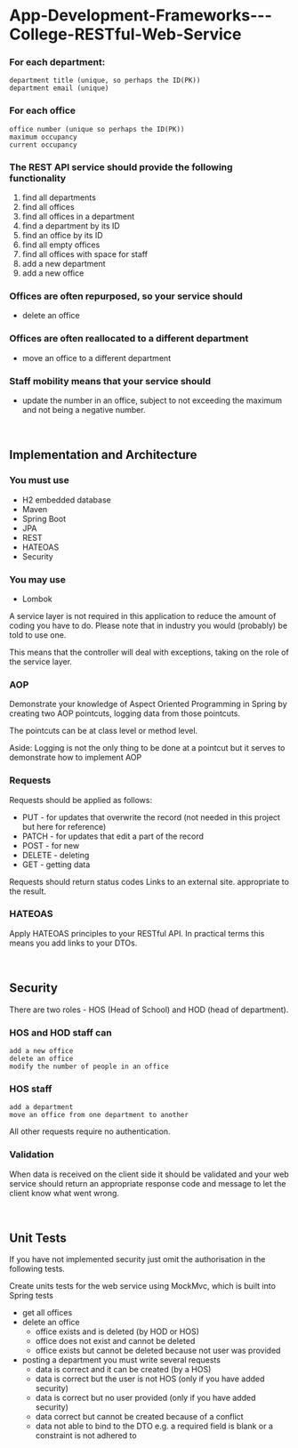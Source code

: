 # App-Development-Frameworks---College-RESTful-Web-Service

### For each department:

    department title (unique, so perhaps the ID(PK))
    department email (unique)

### For each office

    office number (unique so perhaps the ID(PK))
    maximum occupancy
    current occupancy

### The REST API service should provide the following functionality

  1. find all departments
  2. find all offices
  3. find all offices in a department
  4. find a department by its ID
  5. find an office by its ID
  6. find all empty offices
  7. find all offices with space for staff
  8. add a new department
  9. add a new office

### Offices are often repurposed, so your service should 

- delete an office

### Offices are often reallocated to a different department

- move an office to a different department

### Staff mobility means that your service should

- update the number in an office, subject to not exceeding the maximum and not being a negative number.


&nbsp;
&nbsp;


## Implementation and Architecture

### You must use

  - H2 embedded database
  - Maven
  - Spring Boot
  - JPA
  - REST
  - HATEOAS
  - Security

### You may use

  - Lombok

A service layer is not required in this application to reduce the amount of coding you have to do. Please note that in industry you would (probably) be told to use one. 

This means that the controller will deal with exceptions, taking on the role of the service layer.


### AOP

Demonstrate your knowledge of Aspect Oriented Programming in Spring by creating two AOP pointcuts, logging data from those pointcuts.

The pointcuts can be at class level or method level.

Aside: Logging is not the only thing to be done at a pointcut but it serves to demonstrate how to implement AOP


### Requests

Requests should be applied as follows:

  - PUT - for updates that overwrite the record (not needed in this project but here for reference)
  - PATCH - for updates that edit a part of the record
  - POST - for new 
  - DELETE - deleting
  - GET - getting data

Requests should return status codes
Links to an external site. appropriate to the result.


### HATEOAS

Apply HATEOAS principles to your RESTful API. In practical terms this means you add links to your DTOs.


&nbsp;
&nbsp;


## Security

There are two roles - HOS (Head of School) and HOD (head of department).

### HOS and HOD staff can

    add a new office
    delete an office
    modify the number of people in an office

### HOS staff

    add a department
    move an office from one department to another

All other requests require no authentication.

### Validation

When data is received on the client side it should be validated and your web service should return an appropriate response code and message to let the client know what went wrong.


&nbsp;
&nbsp;


## Unit Tests

If you have not implemented security just omit the authorisation in the following tests. 

Create units tests for the web service using MockMvc, which is built into Spring tests

  - get all offices 
  - delete an office
    - office exists and is deleted (by HOD or HOS)
    - office does not exist and cannot be deleted
    - office exists but cannot be deleted because not user was provided
  - posting a department you must write several requests
    - data is correct and it can be created (by a HOS)
    - data is correct but the user is not HOS (only if you have added security)
    - data is correct but no user provided (only if you have added security)
    - data correct but cannot be created because of a conflict
    - data not able to bind to the DTO e.g. a required field is blank or a constraint is not adhered to
